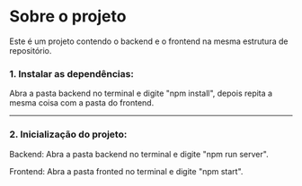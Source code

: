 # Sobre o projeto

Este é um projeto contendo o backend e o frontend na mesma estrutura de repositório.

### 1. Instalar as dependências:

Abra a pasta backend no terminal e digite "npm install", depois repita a mesma coisa com a pasta do frontend.

---

### 2. Inicialização do projeto:

Backend: Abra a pasta backend no terminal e digite "npm run server".

Frontend: Abra a pasta fronted no terminal e digite "npm start".


